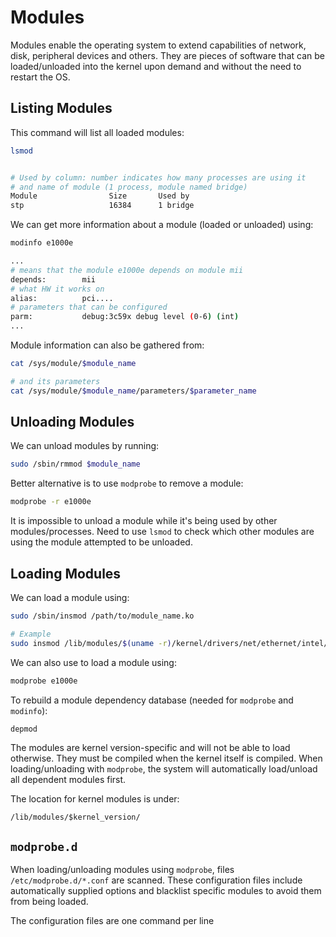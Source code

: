 # Modules

Modules enable the operating system to extend capabilities of network, disk, peripheral devices and others. They are pieces of software that can be loaded/unloaded into the kernel upon demand and without the need to restart the OS.

## Listing Modules

This command will list all loaded modules:

```bash
lsmod


# Used by column: number indicates how many processes are using it 
# and name of module (1 process, module named bridge)
Module                Size       Used by
stp                   16384      1 bridge

```

We can get more information about a module (loaded or unloaded) using:

```bash
modinfo e1000e

...
# means that the module e1000e depends on module mii
depends:        mii
# what HW it works on
alias:          pci....
# parameters that can be configured
parm:           debug:3c59x debug level (0-6) (int)
...
```

Module information can also be gathered from:

```bash
cat /sys/module/$module_name

# and its parameters
cat /sys/module/$module_name/parameters/$parameter_name
```

## Unloading Modules

We can unload modules by running:

```bash
sudo /sbin/rmmod $module_name
```

Better alternative is to use `modprobe` to remove a module:

```bash
modprobe -r e1000e
```

It is impossible to unload a module while it's being used by other modules/processes. Need to use `lsmod` to check which other modules are using the module attempted to be unloaded.

## Loading Modules

We can load a module using:

```bash
sudo /sbin/insmod /path/to/module_name.ko

# Example
sudo insmod /lib/modules/$(uname -r)/kernel/drivers/net/ethernet/intel/e1000e.ko key1=value1 ...
```

We can also use to load a module using:

```bash
modprobe e1000e
```

To rebuild a module dependency database (needed for `modprobe` and `modinfo`):

```bash
depmod
```

The modules are kernel version-specific and will not be able to load otherwise. They must be compiled when the kernel itself is compiled.
When loading/unloading with `modprobe`, the system will automatically load/unload all dependent modules first.

The location for kernel modules is under:

```plaintext
/lib/modules/$kernel_version/
```

## `modprobe.d`

When loading/unloading modules using `modprobe`, files `/etc/modprobe.d/*.conf` are scanned. These configuration files include automatically supplied options and blacklist specific modules to avoid them from being loaded.

The configuration files are one command per line
